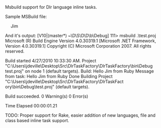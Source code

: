 Msbuild support for Dlr language inline tasks.

Sample MSBuild file:
<?xml version="1.0" encoding="utf-8"?>
<Project ToolsVersion="4.0"
         DefaultTargets="Build"
         xmlns="http://schemas.microsoft.com/developer/msbuild/2003">
  <UsingTask
    TaskName="HelloWorld"
    TaskFactory="DlrTaskFactory"
    AssemblyFile="$(TaskFactoryPath)DlrTaskFactory.dll">
    <ParameterGroup>
      <Name Required="true"/>
      <TaskMessage Output="true"/>
    </ParameterGroup>
    <Task>
      <Code Type="Fragment"
            Language="rb">
        <![CDATA[
        self.task_message = "Hello #{name} from Ruby".to_clr_string
        log.log_message(task_message);
        ]]>
      </Code>
    </Task>
  </UsingTask>
  <PropertyGroup>
    <YourName Condition=" '$(YourName)'=='' ">Jim</YourName>
  </PropertyGroup>

  <Target Name="Build">
    <HelloWorld Name="$(YourName)">
      <Output PropertyName="RubyOut"
              TaskParameter="TaskMessage"/>
    </HelloWorld>
    <Message Text="Message from task: $(RubyOut)"
             Importance="high" />
  </Target>
</Project>

And it's output:
[V10|(master*) ~\D\S\D\D\b\Debug] 111> msbuild .\test.proj
Microsoft (R) Build Engine Version 4.0.30319.1
[Microsoft .NET Framework, Version 4.0.30319.1]
Copyright (C) Microsoft Corporation 2007. All rights reserved.

Build started 4/27/2010 10:33:30 AM.
Project "C:\Users\jdeville\Desktop\Src\DlrTaskFactory\DlrTaskFactory\bin\Debug\
test.proj" on node 1 (default targets).
Build:
  Hello Jim from Ruby
  Message from task: Hello Jim from Ruby
Done Building Project "C:\Users\jdeville\Desktop\Src\DlrTaskFactory\DlrTaskFact
ory\bin\Debug\test.proj" (default targets).


Build succeeded.
    0 Warning(s)
    0 Error(s)

Time Elapsed 00:00:01.21

TODO: Proper support for Rake, easier addition of new languages, file and class based inline task support.